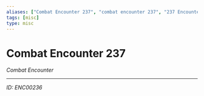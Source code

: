 ```yaml
---
aliases: ["Combat Encounter 237", "combat encounter 237", "237 Encounter Combat"]
tags: [misc]
type: misc
---
```


# Combat Encounter 237

*Combat Encounter*

---
*ID: ENC00236*
